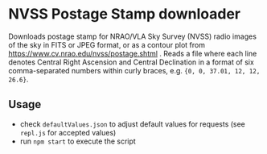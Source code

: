 # NVSS Postage Stamp downloader

Downloads postage stamp for NRAO/VLA Sky Survey (NVSS) radio images of the sky in FITS or JPEG format, or as a contour plot from https://www.cv.nrao.edu/nvss/postage.shtml . Reads a file where each line denotes Central Right Ascension and Central Declination in a format of six comma-separated numbers within curly braces, e.g. `{0, 0, 37.01, 12, 12, 26.6}`.

## Usage

- check `defaultValues.json` to adjust default values for requests (see `repl.js` for accepted values)
- run `npm start` to execute the script
